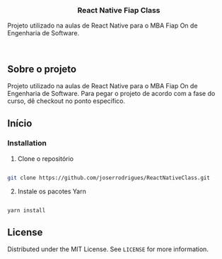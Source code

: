 
<!-- PROJECT LOGO -->
<br  />
<p  align="center">
 

<h3  align="center">React Native Fiap Class</h3>

  

<p  align="center">

Projeto utilizado na aulas de React Native para o MBA Fiap On de Engenharia de Software.

<br  />
   
  

<!-- ABOUT THE PROJECT -->

## Sobre o projeto

  Projeto utilizado na aulas de React Native para o MBA Fiap On de Engenharia de Software. Para pegar o projeto de acordo com a fase do curso, dê checkout no ponto específico.
  

<!-- GETTING STARTED -->

## Início
  


### Installation
1. Clone o repositório

```sh

git clone https://github.com/joserrodrigues/ReactNativeClass.git

```

2. Instale os pacotes Yarn

```sh

yarn install

```

  
<!-- LICENSE -->
## License

Distributed under the MIT License. See `LICENSE` for more information.
